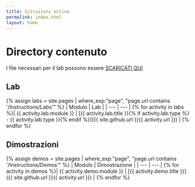 ```yaml
---
title: Istruzioni online
permalink: index.html
layout: home
---
```


# Directory contenuto

I file necessari per il lab possono essere [SCARICATI QUI](https://github.com/MicrosoftLearning/AZ-104-MicrosoftAzureAdministrator/archive/master.zip)

## Lab

{% assign labs = site.pages | where_exp:"page", "page.url contains '/Instructions/Labs'" %}
| Modulo | Lab |
| --- | --- | 
{% for activity in labs  %}| {{ activity.lab.module }} | [{{ activity.lab.title }}{% if activity.lab.type %} - {{ activity.lab.type }}{% endif %}]({{ site.github.url }}{{ activity.url }}) |
{% endfor %}

## Dimostrazioni

{% assign demos = site.pages | where_exp:"page", "page.url contains '/Instructions/Demos'" %}
| Modulo | Dimostrazione |
| --- | --- | 
{% for activity in demos  %}| {{ activity.demo.module }} | [{{ activity.demo.title }}]({{ site.github.url }}{{ activity.url }}) |
{% endfor %}
